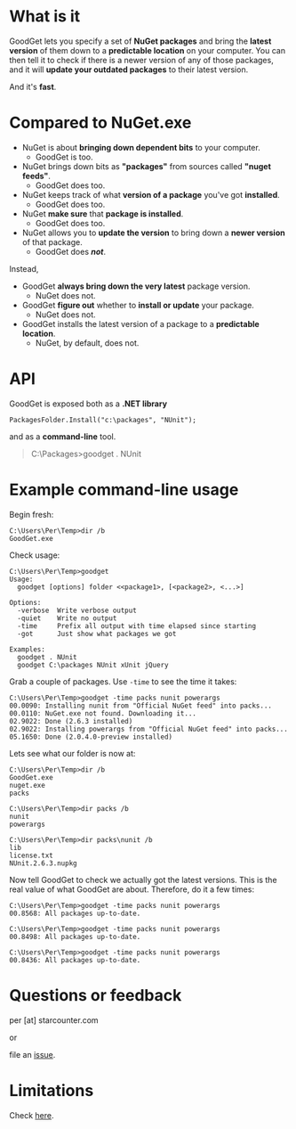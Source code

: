 What is it
==========
GoodGet lets you specify a set of **NuGet packages** and bring the **latest version** of them down to a **predictable location** on your computer. You can then tell it to check if there is a newer version of any of those packages, and it will **update your outdated packages** to their latest version.

And it's **fast**.

Compared to NuGet.exe
=====================
* NuGet is about **bringing down dependent bits** to your computer.
    * GoodGet is too.
* NuGet brings down bits as **"packages"** from sources called **"nuget feeds"**.
    * GoodGet does too.
* NuGet keeps track of what **version of a package** you've got **installed**.
    * GoodGet does too.
* NuGet **make sure** that **package is installed**.
    * GoodGet does too.
* NuGet allows you to **update the version** to bring down a **newer version** of that package.
    * GoodGet does ***not***.

Instead,

* GoodGet **always bring down the very latest** package version.
    * NuGet does not.
* GoodGet **figure out** whether to **install or update** your package.
    * NuGet does not.
* GoodGet installs the latest version of a package to a **predictable location**. 
    * NuGet, by default, does not.

API
===
GoodGet is exposed both as a **.NET library**

```
PackagesFolder.Install("c:\packages", "NUnit");
```

and as a **command-line** tool.

> C:\Packages>goodget . NUnit

Example command-line usage
==========================
Begin fresh:
```
C:\Users\Per\Temp>dir /b
GoodGet.exe
```

Check usage:
```
C:\Users\Per\Temp>goodget
Usage:
  goodget [options] folder <<package1>, [<package2>, <...>]

Options:
  -verbose  Write verbose output
  -quiet    Write no output
  -time     Prefix all output with time elapsed since starting
  -got      Just show what packages we got

Examples:
  goodget . NUnit
  goodget C:\packages NUnit xUnit jQuery
```

Grab a couple of packages. Use ```-time``` to see the time it takes:
```
C:\Users\Per\Temp>goodget -time packs nunit powerargs
00.0090: Installing nunit from "Official NuGet feed" into packs...
00.0110: NuGet.exe not found. Downloading it...
02.9022: Done (2.6.3 installed)
02.9022: Installing powerargs from "Official NuGet feed" into packs...
05.1650: Done (2.0.4.0-preview installed)
```

Lets see what our folder is now at:
```
C:\Users\Per\Temp>dir /b
GoodGet.exe
nuget.exe
packs

C:\Users\Per\Temp>dir packs /b
nunit
powerargs

C:\Users\Per\Temp>dir packs\nunit /b
lib
license.txt
NUnit.2.6.3.nupkg
```

Now tell GoodGet to check we actually got the latest versions.
This is the real value of what GoodGet are about. Therefore,
do it a few times:
```
C:\Users\Per\Temp>goodget -time packs nunit powerargs
00.8568: All packages up-to-date.

C:\Users\Per\Temp>goodget -time packs nunit powerargs
00.8498: All packages up-to-date.

C:\Users\Per\Temp>goodget -time packs nunit powerargs
00.8436: All packages up-to-date.
```

Questions or feedback
=====================
per [at] starcounter.com

or

file an [issue](https://github.com/per-samuelsson/GoodGet/issues/new).

Limitations
===========
Check [here](https://github.com/per-samuelsson/GoodGet/issues?labels=limitation&page=1&state=open).
